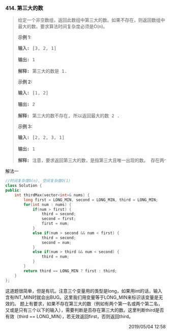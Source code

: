 ### 414. 第三大的数
> <div
> class="content__2ebE"><p>给定一个非空数组，返回此数组中第三大的数。如果不存在，则返回数组中最大的数。要求算法时间复杂度必须是O(n)。</p>
> 
> <p><strong>示例 1:</strong></p>
> 
> <pre><strong>输入:</strong> [3, 2, 1]
> 
> <strong>输出:</strong> 1
> 
> <strong>解释:</strong> 第三大的数是 1. </pre>
> 
> <p><strong>示例 2:</strong></p>
> 
> <pre><strong>输入:</strong> [1, 2]
> 
> <strong>输出:</strong> 2
> 
> <strong>解释:</strong> 第三大的数不存在, 所以返回最大的数 2 . </pre>
> 
> <p><strong>示例 3:</strong></p>
> 
> <pre><strong>输入:</strong> [2, 2, 3, 1]
> 
> <strong>输出:</strong> 1
> 
> <strong>解释:</strong> 注意，要求返回第三大的数，是指第三大且唯一出现的数。 存在两个值为2的数，它们都排第二。
> </pre> </div>

解法一
```cpp
//时间复杂度O(n), 空间复杂度O(1)
class Solution {
public:
    int thirdMax(vector<int>& nums) {
        long first = LONG_MIN, second = LONG_MIN, third = LONG_MIN;
        for(int num : nums) {
            if(num > first) {
                third = second;
                second = first;
                first = num;
            }
            else if(num > second && num < first) {
                third = second;
                second = num;
            }
            else if(num > third && num < second) {
                third = num;
            }
        }
        return third == LONG_MIN ? first : third;
    }
};
```

这道题很简单，但是有坑。注意三个变量用的类型是long，如果用int的话，输入含有INT_MIN时就会出BUG。这里我们用变量等于LONG_MIN来标识该变量是无效的。
题上有要求，如果不存在第三大的数（例如有两个第一名或两个第二名，又或是只有三个以下的输入），需要判断是否存在第三大的数。这里判断third是否有效（third == LONG_MIN），若无效返回first，否则返回third。

<div style="text-align: right"> 2019/05/04 12:58  </div>
